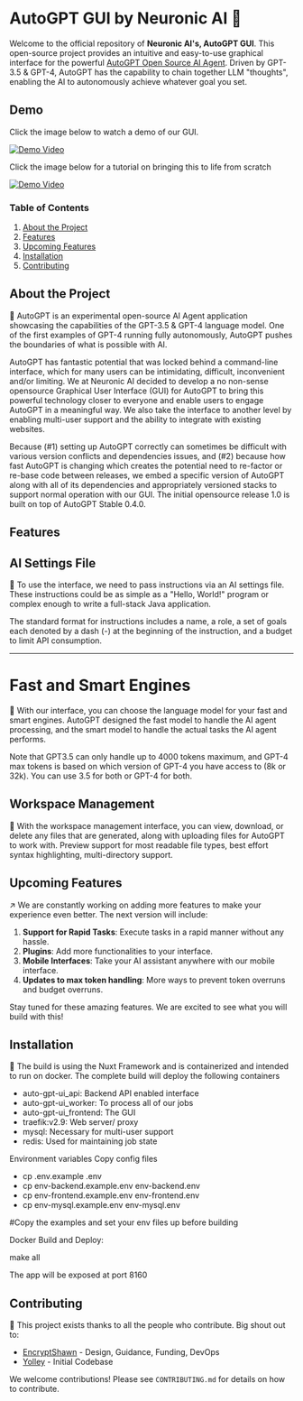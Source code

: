 # AutoGPT GUI by Neuronic AI 🚀

Welcome to the official repository of **Neuronic AI's, AutoGPT GUI**. This open-source project provides an intuitive and easy-to-use graphical interface for the powerful [AutoGPT Open Source AI Agent](https://github.com/Significant-Gravitas/Auto-GPT). Driven by GPT-3.5 & GPT-4, AutoGPT has the capability to chain together LLM "thoughts", enabling the AI to autonomously achieve whatever goal you set. 

## Demo

Click the image below to watch a demo of our GUI.

[![Demo Video](https://img.youtube.com/vi/HcbhtEIK2RE/0.jpg)](https://youtu.be/HcbhtEIK2RE)


Click the image below for a tutorial on bringing this to life from scratch

[![Demo Video](https://img.youtube.com/vi/7Z7V03psycI/0.jpg)](https://www.youtube.com/watch?v=7Z7V03psycI)


### Table of Contents
1. [About the Project](#about-the-project)
2. [Features](#features)
3. [Upcoming Features](#upcoming-features)
4. [Installation](#installation)
5. [Contributing](#contributing)


## About the Project

 🧠 AutoGPT is an experimental open-source AI Agent application showcasing the capabilities of the GPT-3.5 & GPT-4 language model. One of the first examples of GPT-4 running fully autonomously, AutoGPT pushes the boundaries of what is possible with AI.

AutoGPT has fantastic potential that was locked behind a command-line interface, which for many users can be intimidating, difficult, inconvenient and/or limiting. We at Neuronic AI decided to develop a no non-sense opensource Graphical User Interface (GUI) for AutoGPT to bring this powerful technology closer to everyone and enable users to engage AutoGPT in a meaningful way. We also take the interface to another level by enabling multi-user support and the ability to integrate with existing websites.

Because (#1) setting up AutoGPT correctly can sometimes be difficult with various version conflicts and dependencies issues, and (#2) because how fast AutoGPT is changing which creates the potential need to re-factor or re-base code between releases, we embed a specific version of AutoGPT along with all of its dependencies and appropriately versioned stacks to support normal operation with our GUI.  The initial opensource release 1.0 is built on top of AutoGPT Stable 0.4.0.

## Features

## AI Settings File

:page_facing_up: To use the interface, we need to pass instructions via an AI settings file. These instructions could be as simple as a "Hello, World!" program or complex enough to write a full-stack Java application.

The standard format for instructions includes a name, a role, a set of goals each denoted by a dash (-) at the beginning of the instruction, and a budget to limit API consumption.

------------------------

# Fast and Smart Engines

:steam_locomotive: With our interface, you can choose the language model for your fast and smart engines. AutoGPT designed the fast model to handle the AI agent processing, and the smart model to handle the actual tasks the AI agent performs. 

Note that GPT3.5 can only handle up to 4000 tokens maximum, and GPT-4 max tokens is based on which version of GPT-4 you have access to (8k or 32k). You can use 3.5 for both or GPT-4 for both.

## Workspace Management

 💼 With the workspace management interface, you can view, download, or delete any files that are generated, along with uploading files for AutoGPT to work with. Preview support for most readable file types, best effort syntax highlighting, multi-directory support.

## Upcoming Features

:arrow_upper_right: We are constantly working on adding more features to make your experience even better. The next version will include:

1. **Support for Rapid Tasks**: Execute tasks in a rapid manner without any hassle.
2. **Plugins**: Add more functionalities to your interface.
3. **Mobile Interfaces**: Take your AI assistant anywhere with our mobile interface.
3. **Updates to max token handling**: More ways to prevent token overruns and budget overruns.

Stay tuned for these amazing features. We are excited to see what you will build with this!


## Installation

🔧 The build is using the Nuxt Framework and is containerized and intended to run on docker. The complete build will deploy the following containers

- auto-gpt-ui_api: Backend API enabled interface
- auto-gpt-ui_worker: To process all of our jobs
- auto-gpt-ui_frontend: The GUI
- traefik:v2.9: Web server/ proxy
- mysql: Necessary for multi-user support
- redis: Used for maintaining job state

Environment variables
Copy config files

- cp .env.example .env 
- cp env-backend.example.env env-backend.env 
- cp env-frontend.example.env env-frontend.env 
- cp env-mysql.example.env env-mysql.env 


#Copy the examples and set your env files up before building

Docker
Build and Deploy:

make all


The app will be exposed at port 8160


## Contributing 
🤝 This project exists thanks to all the people who contribute. Big shout out to:

- [EncryptShawn](https://github.com/EncryptShawn) - Design, Guidance, Funding, DevOps
- [Yolley](https://github.com/Yolley) - Initial Codebase

We welcome contributions! Please see `CONTRIBUTING.md` for details on how to contribute.


